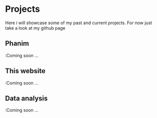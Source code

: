 # Projects

Here i will showcase some of my past and current projects. For now just take a look at my github page

## Phanim
:Coming soon
...

## This website
:Coming soon
...

## Data analysis
:Coming soon
...